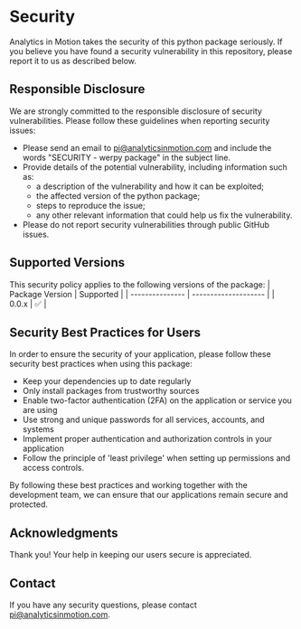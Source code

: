 # Security

Analytics in Motion takes the security of this python package seriously. If you believe you have found a security vulnerability in this repository, please report it to us as described below.

## Responsible Disclosure
We are strongly committed to the responsible disclosure of security vulnerabilities. Please follow these guidelines when reporting security issues:
- Please send an email to pi@analyticsinmotion.com and include the words \"SECURITY - werpy package\" in the subject line.
- Provide details of the potential vulnerability, including information such as:
  - a description of the vulnerability and how it can be exploited;
  - the affected version of the python package;
  - steps to reproduce the issue;
  - any other relevant information that could help us fix the vulnerability.
- Please do not report security vulnerabilities through public GitHub issues.


## Supported Versions
This security policy applies to the following versions of the package:
| Package Version | Supported            |
| --------------- | -------------------- |
| 0.0.x           | :white_check_mark:   |


## Security Best Practices for Users
In order to ensure the security of your application, please follow these security best practices when using this package:
- Keep your dependencies up to date regularly
- Only install packages from trustworthy sources
- Enable two-factor authentication (2FA) on the application or service you are using
- Use strong and unique passwords for all services, accounts, and systems
- Implement proper authentication and authorization controls in your application
- Follow the principle of 'least privilege' when setting up permissions and access controls.

By following these best practices and working together with the development team, we can ensure that our applications remain secure and protected.


## Acknowledgments
Thank you! Your help in keeping our users secure is appreciated.

## Contact
If you have any security questions, please contact pi@analyticsinmotion.com.
